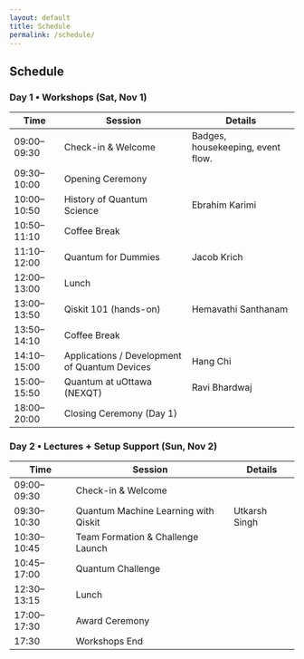 ```yaml
---
layout: default
title: Schedule
permalink: /schedule/
---
```


<section class="card">
  <h2>Schedule</h2>

  <h3 class="day-heading">Day 1 • Workshops (Sat, Nov 1)</h3>
  <table class="schedule-table">
    <thead>
      <tr>
        <th>Time</th>
        <th>Session</th>
        <th>Details</th>
      </tr>
    </thead>
    <tbody>
      <tr><td data-label="Time">09:00–09:30</td><td data-label="Session">Check-in &amp; Welcome</td><td data-label="Details">Badges, housekeeping, event flow.</td></tr>
      <tr><td>09:30–10:00</td><td>Opening Ceremony</td><td></td></tr>
      <tr><td>10:00–10:50</td><td>History of Quantum Science</td><td>Ebrahim Karimi</td></tr>
      <tr><td>10:50–11:10</td><td>Coffee Break</td><td></td></tr>
      <tr><td>11:10–12:00</td><td>Quantum for Dummies</td><td>Jacob Krich</td></tr>
      <tr><td>12:00–13:00</td><td>Lunch</td><td></td></tr>
      <tr><td>13:00–13:50</td><td>Qiskit 101 (hands-on)</td><td>Hemavathi Santhanam</td></tr>
      <tr><td>13:50–14:10</td><td>Coffee Break</td><td></td></tr>
      <tr><td>14:10–15:00</td><td>Applications / Development of Quantum Devices</td><td>Hang Chi</td></tr>
      <tr><td>15:00–15:50</td><td>Quantum at uOttawa (NEXQT)</td><td>Ravi Bhardwaj</td></tr>
      <tr><td>18:00–20:00</td><td>Closing Ceremony (Day 1)</td><td></td></tr>
    </tbody>
  </table>

  <h3 class="day-heading">Day 2 • Lectures + Setup Support (Sun, Nov 2)</h3>
  <table class="schedule-table">
    <thead>
      <tr>
        <th>Time</th>
        <th>Session</th>
        <th>Details</th>
      </tr>
    </thead>
    <tbody>
      <tr><td data-label="Time">09:00–09:30</td><td data-label="Session">Check-in &amp; Welcome</td><td data-label="Details"></td></tr>
      <tr><td>09:30–10:30</td><td>Quantum Machine Learning with Qiskit</td><td>Utkarsh Singh</td></tr>
      <tr><td>10:30–10:45</td><td>Team Formation &amp; Challenge Launch</td><td></td></tr>
      <tr><td>10:45–17:00</td><td>Quantum Challenge</td><td></td></tr>
      <tr><td>12:30–13:15</td><td>Lunch</td><td></td></tr>
      <tr><td>17:00–17:30</td><td>Award Ceremony</td><td></td></tr>
      <tr><td>17:30</td><td>Workshops End</td><td></td></tr>
    </tbody>
  </table>
</section>
